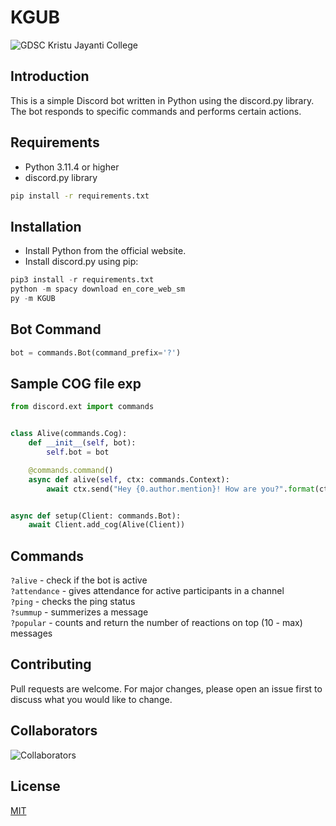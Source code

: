 # KGUB

![GDSC Kristu Jayanti College](https://github.com/KJC-GDSC/KGUB/assets/85097731/5592c432-e39a-4a03-8b0b-6c8d4d4888cc)

## Introduction

This is a simple Discord bot written in Python using the discord.py library. The bot responds to specific commands and performs certain actions.

## Requirements

- Python 3.11.4 or higher
- discord.py library

```bash
pip install -r requirements.txt
```

## Installation

- Install Python from the official website.
- Install discord.py using pip:

```python
pip3 install -r requirements.txt
python -m spacy download en_core_web_sm
py -m KGUB
```

## Bot Command

```python
bot = commands.Bot(command_prefix='?')
```

## Sample COG file exp

```python
from discord.ext import commands


class Alive(commands.Cog):
    def __init__(self, bot):
        self.bot = bot

    @commands.command()
    async def alive(self, ctx: commands.Context):
        await ctx.send("Hey {0.author.mention}! How are you?".format(ctx.message))


async def setup(Client: commands.Bot):
    await Client.add_cog(Alive(Client))

```

## Commands

`?alive` - check if the bot is active<br>
`?attendance` - gives attendance for active participants in a channel<br>
`?ping` - checks the ping status<br>
`?summup` - summerizes a message<br>
`?popular` - counts and return the number of reactions on top (10 - max) messages<br>

## Contributing

Pull requests are welcome. For major changes, please open an issue first to discuss what you would like to change.

## Collaborators

![Collaborators](https://contrib.rocks/image?repo=KJC-GDSC/KGUB)


## License

[MIT](https://choosealicense.com/licenses/mit/)
